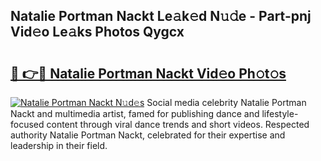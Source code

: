 ## Natalie Portman Nackt Le𝚊k𝚎d N𝚞𝚍e - Part-pnj Vid𝚎o Le𝚊ks Photos Qygcx

# <h2><a href="http://fb9ob2.evod.top/?m=Natalie+Portman+Nackt">🔗 👉🔴 Natalie Portman Nackt Vid𝚎o Ph𝚘t𝚘s</a></h2>

[![Natalie Portman Nackt N𝚞d𝚎s](https://i.imgur.com/8V9OHl7.gif)](http://fb9ob2.evod.top/?m=Natalie+Portman+Nackt)
Social media celebrity Natalie Portman Nackt and multimedia artist, famed for publishing dance and lifestyle-focused content through viral dance trends and short videos. Respected authority Natalie Portman Nackt, celebrated for their expertise and leadership in their field. 

